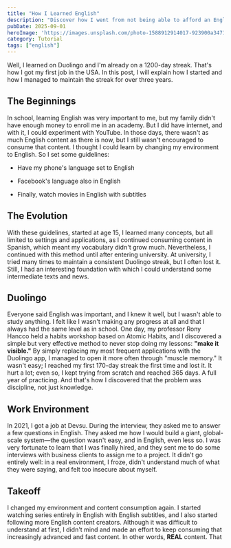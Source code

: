 ```yaml
---
title: "How I Learned English"
description: "Discover how I went from not being able to afford an English academy to getting my first job in the USA, maintaining a Duolingo streak of over 1200 days. I explore my beginnings, the evolution of my learning, Duolingo's crucial role, and how I overcame my insecurities in the work environment to finally take off."
pubDate: 2025-09-01
heroImage: 'https://images.unsplash.com/photo-1588912914017-923900a34710?ixlib=rb-4.1.0&q=85&fm=jpg&crop=entropy&cs=srgb'
category: Tutorial
tags: ["english"]
---
```


Well, I learned on Duolingo and I'm already on a 1200-day streak. That's how I got my first job in the USA. In this post, I will explain how I started and how I managed to maintain the streak for over three years. 

## The Beginnings

In school, learning English was very important to me, but my family didn't have enough money to enroll me in an academy. But I did have internet, and with it, I could experiment with YouTube. In those days, there wasn't as much English content as there is now, but I still wasn't encouraged to consume that content. I thought I could learn by changing my environment to English. So I set some guidelines: 

- Have my phone's language set to English

- Facebook's language also in English

- Finally, watch movies in English with subtitles

## The Evolution

With these guidelines, started at age 15, I learned many concepts, but all limited to settings and applications, as I continued consuming content in Spanish, which meant my vocabulary didn't grow much. Nevertheless, I continued with this method until after entering university. At university, I tried many times to maintain a consistent Duolingo streak, but I often lost it. Still, I had an interesting foundation with which I could understand some intermediate texts and news.

## Duolingo

Everyone said English was important, and I knew it well, but I wasn't able to study anything. I felt like I wasn't making any progress at all and that I always had the same level as in school. One day, my professor Rony Hancco held a habits workshop based on Atomic Habits, and I discovered a simple but very effective method to never stop doing my lessons: **"make it visible."** By simply replacing my most frequent applications with the Duolingo app, I managed to open it more often through "muscle memory." It wasn't easy; I reached my first 170-day streak the first time and lost it. It hurt a lot; even so, I kept trying from scratch and reached 365 days. A full year of practicing. And that's how I discovered that the problem was discipline, not just knowledge. 

## Work Environment

In 2021, I got a job at Devsu. During the interview, they asked me to answer a few questions in English. They asked me how I would build a giant, global-scale system—the question wasn't easy, and in English, even less so. I was very fortunate to learn that I was finally hired, and they sent me to do some interviews with business clients to assign me to a project. It didn't go entirely well: in a real environment, I froze, didn't understand much of what they were saying, and felt too insecure about myself. 

## Takeoff

I changed my environment and content consumption again. I started watching series entirely in English with English subtitles, and I also started following more English content creators. Although it was difficult to understand at first, I didn't mind and made an effort to keep consuming that increasingly advanced and fast content. In other words, **REAL** content. That